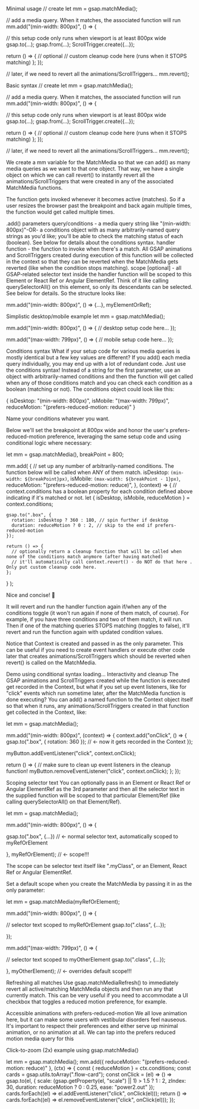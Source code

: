 Minimal usage
// create
let mm = gsap.matchMedia();

// add a media query. When it matches, the associated function will run
mm.add("(min-width: 800px)", () => {

// this setup code only runs when viewport is at least 800px wide
gsap.to(...);
gsap.from(...);
ScrollTrigger.create({...});

return () => { // optional
// custom cleanup code here (runs when it STOPS matching)
};
});

// later, if we need to revert all the animations/ScrollTriggers...
mm.revert();

Basic syntax
// create
let mm = gsap.matchMedia();

// add a media query. When it matches, the associated function will run
mm.add("(min-width: 800px)", () => {

// this setup code only runs when viewport is at least 800px wide
gsap.to(...);
gsap.from(...);
ScrollTrigger.create({...});

return () => { // optional
// custom cleanup code here (runs when it STOPS matching)
};
});

// later, if we need to revert all the animations/ScrollTriggers...
mm.revert();

We create a mm variable for the MatchMedia so that we can add() as many media queries as we want to that one object. That way, we have a single object on which we can call revert() to instantly revert all the animations/ScrollTriggers that were created in any of the associated MatchMedia functions.

The function gets invoked whenever it becomes active (matches). So if a user resizes the browser past the breakpoint and back again multiple times, the function would get called multiple times.

.add() parameters
query/conditions - a media query string like "(min-width: 800px)"-OR- a conditions object with as many arbitrarily-named query strings as you'd like; you'll be able to check the matching status of each (boolean). See below for details about the conditions syntax.
handler function - the function to invoke when there's a match. All GSAP animations and ScrollTriggers created during execution of this function will be collected in the context so that they can be reverted when the MatchMedia gets reverted (like when the condition stops matching).
scope [optional] - all GSAP-related selector text inside the handler function will be scoped to this Element or React Ref or Angular ElementRef. Think of it like calling querySelectorAll() on this element, so only its descendants can be selected. See below for details.
So the structure looks like:

mm.add("(min-width: 800px)", () => {...}, myElementOrRef);

Simplistic desktop/mobile example
let mm = gsap.matchMedia();

mm.add("(min-width: 800px)", () => {
// desktop setup code here...
});

mm.add("(max-width: 799px)", () => {
// mobile setup code here...
});

Conditions syntax
What if your setup code for various media queries is mostly identical but a few key values are different? If you add() each media query individually, you may end up with a lot of redundant code. Just use the conditions syntax! Instead of a string for the first parameter, use an object with arbitrarily-named conditions and then the function will get called when any of those conditions match and you can check each condition as a boolean (matching or not). The conditions object could look like this:

{
isDesktop: "(min-width: 800px)",
isMobile: "(max-width: 799px)",
reduceMotion: "(prefers-reduced-motion: reduce)"
}

Name your conditions whatever you want.

Below we'll set the breakpoint at 800px wide and honor the user's prefers-reduced-motion preference, leveraging the same setup code and using conditional logic where necessary:

let mm = gsap.matchMedia(),
breakPoint = 800;

mm.add(
{
// set up any number of arbitrarily-named conditions. The function below will be called when ANY of them match.
isDesktop: `(min-width: ${breakPoint}px)`,
isMobile: `(max-width: ${breakPoint - 1}px)`,
reduceMotion: "(prefers-reduced-motion: reduce)",
},
(context) => {
// context.conditions has a boolean property for each condition defined above indicating if it's matched or not.
let { isDesktop, isMobile, reduceMotion } = context.conditions;

    gsap.to(".box", {
      rotation: isDesktop ? 360 : 180, // spin further if desktop
      duration: reduceMotion ? 0 : 2, // skip to the end if prefers-reduced-motion
    });

    return () => {
      // optionally return a cleanup function that will be called when none of the conditions match anymore (after having matched)
      // it'll automatically call context.revert() - do NOT do that here . Only put custom cleanup code here.
    };

}
);

Nice and concise! 🎉

It will revert and run the handler function again if/when any of the conditions toggle (it won't run again if none of them match, of course). For example, if you have three conditions and two of them match, it will run. Then if one of the matching queries STOPS matching (toggles to false), it'll revert and run the function again with updated condition values.

Notice that Context is created and passed in as the only parameter. This can be useful if you need to create event handlers or execute other code later that creates animations/ScrollTriggers which should be reverted when revert() is called on the MatchMedia.

Demo using conditional syntax
loading...
Interactivity and cleanup
The GSAP animations and ScrollTriggers created while the function is executed get recorded in the Context, but what if you set up event listeners, like for "click" events which run sometime later, after the MatchMedia function is done executing? You can add() a named function to the Context object itself so that when it runs, any animations/ScrollTriggers created in that function get collected in the Context, like:

let mm = gsap.matchMedia();

mm.add("(min-width: 800px)", (context) => {
context.add("onClick", () => {
gsap.to(".box", { rotation: 360 }); // <- now it gets recorded in the Context
});

myButton.addEventListener("click", context.onClick);

return () => {
// make sure to clean up event listeners in the cleanup function!
myButton.removeEventListener("click", context.onClick);
};
});

Scoping selector text
You can optionally pass in an Element or React Ref or Angular ElementRef as the 3rd parameter and then all the selector text in the supplied function will be scoped to that particular Element/Ref (like calling querySelectorAll() on that Element/Ref).

let mm = gsap.matchMedia();

mm.add("(min-width: 800px)", () => {

gsap.to(".box", {...}) // <- normal selector text, automatically scoped to myRefOrElement

}, myRefOrElement); // <- scope!!!

The scope can be selector text itself like ".myClass", or an Element, React Ref or Angular ElementRef.

Set a default scope when you create the MatchMedia by passing it in as the only parameter:

let mm = gsap.matchMedia(myRefOrElement);

mm.add("(min-width: 800px)", () => {

// selector text scoped to myRefOrElement
gsap.to(".class", {...});

});

mm.add("(max-width: 799px)", () => {

// selector text scoped to myOtherElement
gsap.to(".class", {...});

}, myOtherElement); // <- overrides default scope!!!

Refreshing all matches
Use gsap.matchMediaRefresh() to immediately revert all active/matching MatchMedia objects and then run any that currently match. This can be very useful if you need to accommodate a UI checkbox that toggles a reduced motion preference, for example.

Accessible animations with prefers-reduced-motion
We all love animation here, but it can make some users with vestibular disorders feel nauseous. It's important to respect their preferences and either serve up minimal animation, or no animation at all. We can tap into the prefers reduced motion media query for this

Click-to-zoom (2x) example using gsap.matchMedia()

let mm = gsap.matchMedia();
mm.add({ reduceMotion: "(prefers-reduced-motion: reduce)" }, (ctx) => {
const { reduceMotion } = ctx.conditions;
const cards = gsap.utils.toArray(".flow-card");
const onClick = (el) => () => gsap.to(el, {
scale: (gsap.getProperty(el, "scale") || 1) > 1.5 ? 1 : 2,
zIndex: 30,
duration: reduceMotion ? 0 : 0.25,
ease: "power2.out"
});
cards.forEach((el) => el.addEventListener("click", onClick(el)));
return () => cards.forEach((el) => el.removeEventListener("click", onClick(el)));
});
